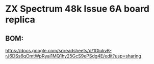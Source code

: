 # ZX Spectrum 48k Issue 6A board replica

## BOM:

https://docs.google.com/spreadsheets/d/1GlukvK-rJ6DSs6qOmtWpRyai1MQ1hy25GcS9ePSdg4E/edit?usp=sharing
